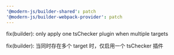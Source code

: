 ```yaml
---
'@modern-js/builder-shared': patch
'@modern-js/builder-webpack-provider': patch
---
```


fix(builder): only apply one tsChecker plugin when multiple targets

fix(builder): 当同时存在多个 target 时，仅启用一个 tsChecker 插件
